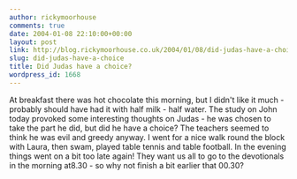 ```yaml
---
author: rickymoorhouse
comments: true
date: 2004-01-08 22:10:00+00:00
layout: post
link: http://blog.rickymoorhouse.co.uk/2004/01/08/did-judas-have-a-choice/
slug: did-judas-have-a-choice
title: Did Judas have a choice?
wordpress_id: 1668
---
```


At breakfast there was hot chocolate this morning, but I didn't like it much - probably should have had it with half milk - half water. The study on John today provoked some interesting thoughts on Judas - he was chosen to take the part he did, but did he have a choice? The teachers seemed to think he was evil and greedy anyway. I went for a nice walk round the block with Laura, then swam, played table tennis and table football. In the evening things went on a bit too late again! They want us all to go to the devotionals in the morning at8.30 - so why not finish a bit earlier that 00.30?
